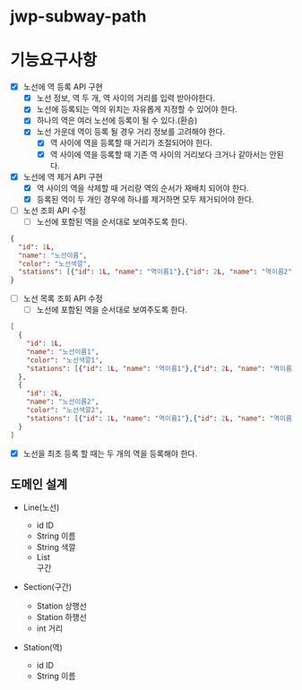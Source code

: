 # jwp-subway-path

# 기능요구사항

- [x] 노선에 역 등록 API 구현
  - [x] 노선 정보, 역 두 개, 역 사이의 거리를 입력 받아야한다.
  - [x] 노선에 등록되는 역의 위치는 자유롭게 지정할 수 있어야 한다.
  - [x] 하나의 역은 여러 노선에 등록이 될 수 있다.(환승)
  - [x] 노선 가운데 역이 등록 될 경우 거리 정보를 고려해야 한다.
    - [x] 역 사이에 역을 등록할 때 거리가 조절되어야 한다.
    - [x] 역 사이에 역을 등록할 때 기존 역 사이의 거리보다 크거나 같아서는 안된다.
- [x] 노선에 역 제거 API 구현
  - [x] 역 사이의 역을 삭제할 때 거리랑 역의 순서가 재배치 되어야 한다.
  - [x] 등록된 역이 두 개인 경우에 하나를 제거하면 모두 제거되어야 한다.
- [ ] 노선 조회 API 수정
    - [ ] 노선에 포함된 역을 순서대로 보여주도록 한다.
```json
{
  "id": 1L,
  "name": "노선이름",
  "color": "노선색깔",
  "stations": [{"id": 1L, "name": "역이름1"},{"id": 2L, "name": "역이름2"}]
}
```
- [ ] 노선 목록 조회 API 수정
    - [ ] 노선에 포함된 역을 순서대로 보여주도록 한다.
```json
[
  {
    "id": 1L,
    "name": "노선이름1",
    "color": "노선색깔1",
    "stations": [{"id": 1L, "name": "역이름1"},{"id": 2L, "name": "역이름2"}]
  },
  {
    "id": 2L,
    "name": "노선이름2",
    "color": "노선색깔2",
    "stations": [{"id": 1L, "name": "역이름1"},{"id": 2L, "name": "역이름2"}]
  }
]
```
- [x] 노선을 최초 등록 할 때는 두 개의 역을 등록해야 한다.


## 도메인 설계

- Line(노선)
  - id ID
  - String 이름
  - String 색깔
  - List<Section> 구간

- Section(구간)
  - Station 상행선
  - Station 하행선
  - int 거리

- Station(역)
  - id ID
  - String 이름
